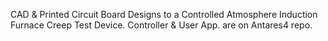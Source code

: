 CAD & Printed Circuit Board Designs to a Controlled Atmosphere Induction Furnace Creep Test Device.
Controller & User App. are on Antares4 repo.

